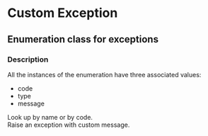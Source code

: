 # Custom Exception
## Enumeration class for exceptions
### Description
All the instances of the enumeration have three associated values:
- code
- type
- message

Look up by name or by code.   
Raise an exception with custom message.